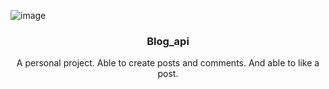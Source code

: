 <!-- PROJECT LOGO -->
![image](https://github.com/user-attachments/assets/9574b320-c707-421d-b6b1-d09ae2dd8747)
<br />
<div align="center">
  <h3 align="center">Blog_api</h3>

  <p align="center">
    A personal project. Able to create posts and comments. And able to like a post.
  </p>
</div>
</p>
